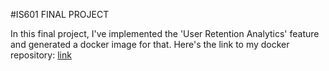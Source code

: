 #IS601 FINAL PROJECT

In this final project, I've implemented the 'User Retention Analytics' feature and generated a docker image for that. Here's the link to my docker repository: [link](https://hub.docker.com/repository/docker/rithikakesharaju/userretentionanalytics/general)
